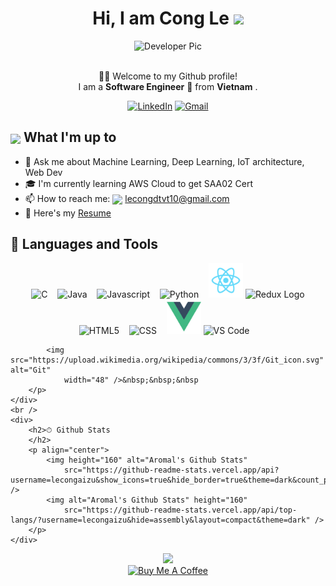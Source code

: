 <div align="center">
    <h1>Hi, I am Cong Le <img
            src="https://media.giphy.com/media/hvRJCLFzcasrR4ia7z/giphy.gif" width="32"></h1>
    <img alt="Developer Pic"
        src="https://user-images.githubusercontent.com/49222186/110210369-58458c80-7eb7-11eb-9d6e-2129358b3098.png" width="350"/>
    <br/><br/>
    <p>🙏🏻 Welcome to my Github profile!<br />
        I am a <b>Software Engineer</b> 🚀 from <b> Vietnam</b> 
      .<br />
    <div>
        <a href="https://www.linkedin.com/in/van-cong-le-b27836118/" target="_blank"><img alt="LinkedIn"
                src="https://img.shields.io/badge/linkedin-%230077B5.svg?&style=for-the-badge&logo=linkedin&logoColor=white" /></a>
        <a href="mailto:lecongdtvt10@gmail.com" target="_blank"><img alt="Gmail"
                src="https://img.shields.io/badge/-Gmail-D14836?style=for-the-badge&logo=Gmail&logoColor=white" /></a>
    </div>
</div>

<div>
    <div>
        <h2><img align="center"
                src="https://emojis.slackmojis.com/emojis/images/1584726375/8272/blob-cool.gif?1584726375" width="28" />
            What I'm up to</h2>
        <ul>
            <li> 💬 Ask me about Machine Learning, Deep Learning, IoT architecture, Web Dev</li>
            <li> 🎓 I'm currently learning AWS Cloud to get SAA02 Cert</li>
            <li>📫 How to reach me: <img align="center"
                    src="https://emojis.slackmojis.com/emojis/images/1450319444/38/gmail.png?1450319444" width="17" />
                <a href="mailto:lecongdtvt10@gmail.com" target="_blank">lecongdtvt10@gmail.com</a></li>
            <li>📄 Here's my <a href="https://www.linkedin.com/in/le-van-cong-b27836118/" target="_blank">Resume</a></li>
        </ul>
    </div>
    <div>
        <h2>🧰 Languages and Tools</h2>
        <p align="center">
            <img src="https://i.imgur.com/3B65ag6.png" width="48"
                alt="C" />&nbsp;&nbsp;&nbsp
            <img src="https://cdn.jsdelivr.net/npm/programming-languages-logos@0.0.3/src/java/java_64x64.png" width="48"
                alt="Java" />&nbsp;&nbsp;&nbsp
            <img src="https://upload.wikimedia.org/wikipedia/commons/9/99/Unofficial_JavaScript_logo_2.svg" width="48"
                alt="Javascript" />&nbsp;&nbsp;&nbsp
            <img src="https://upload.wikimedia.org/wikipedia/commons/c/c3/Python-logo-notext.svg" alt="Python"
                width="48" />&nbsp;&nbsp;&nbsp
            <img src="https://raw.githubusercontent.com/github/explore/80688e429a7d4ef2fca1e82350fe8e3517d3494d/topics/react/react.png"
                alt="React.js" width="55" />
            <img src='https://raw.githubusercontent.com/reduxjs/redux/master/logo/logo.png' alt='Redux Logo' width='48'>
            <img src="https://i.imgur.com/Qb7CGcO.png" alt="HTML5"
                width="48" />&nbsp;&nbsp;&nbsp
            <img src="https://i.imgur.com/XwPXdgO.png" alt="CSS"
                width="48" />&nbsp;&nbsp;&nbsp
            <img src="https://raw.githubusercontent.com/github/explore/80688e429a7d4ef2fca1e82350fe8e3517d3494d/topics/vue/vue.png"
                alt="Vue.js" width="55" />
            <img src="https://upload.wikimedia.org/wikipedia/commons/9/9a/Visual_Studio_Code_1.35_icon.svg" alt="VS Code" width="50" />&nbsp;&nbsp;&nbsp
            
            <img src="https://upload.wikimedia.org/wikipedia/commons/3/3f/Git_icon.svg" alt="Git"
                width="48" />&nbsp;&nbsp;&nbsp
        </p>
    </div>
    <br />
    <div>
        <h2>⏱ Github Stats
        </h2>
        <p align="center">
            <img height="160" alt="Aromal's Github Stats"
                src="https://github-readme-stats.vercel.app/api?username=lecongaizu&show_icons=true&hide_border=true&theme=dark&count_private=true" />
            <img alt="Aromal's Github Stats" height="160"
                src="https://github-readme-stats.vercel.app/api/top-langs/?username=lecongaizu&hide=assembly&layout=compact&theme=dark" />
        </p>
    </div>
</div>
<div align="center">
    <img src="https://komarev.com/ghpvc/?username=lecongaizu&color=brightgreen&style=flat-square&label=PROFILE+VIEWS +"
        width="130" /><br />
    <a href="https://www.buymeacoffee.com/lecongaizu" target="_blank"><img
            src="https://cdn.buymeacoffee.com/buttons/default-red.png" alt="Buy Me A Coffee" width="200"></a>
</div>
<!--
**lecongaizu/lecongaizu** is a ✨ _special_ ✨ repository because its `README.md` (this file) appears on your GitHub profile.

Here are some ideas to get you started:

- 🔭 I’m currently working on ...
- 🌱 I’m currently learning ...
- 👯 I’m looking to collaborate on ...
- 🤔 I’m looking for help with ...
- 💬 Ask me about ...
- 📫 How to reach me: ...
- 😄 Pronouns: ...
- ⚡ Fun fact: ...
-->
